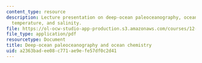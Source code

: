 ```yaml
---
content_type: resource
description: Lecture presentation on deep-ocean paleoceanography, ocean chemistry,
  temperature, and salinity.
file: https://ol-ocw-studio-app-production.s3.amazonaws.com/courses/12-740-paleoceanography-spring-2008/a2363badee08c771ae9efe57df0c2d41_lec09_2_slide.pdf
file_type: application/pdf
resourcetype: Document
title: Deep-ocean paleoceanography and ocean chemistry
uid: a2363bad-ee08-c771-ae9e-fe57df0c2d41
---
```

